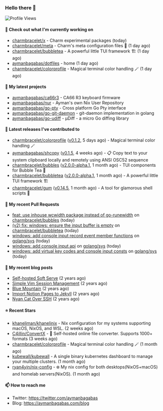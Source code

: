 ### Hello there 👋

![Profile Views](https://komarev.com/ghpvc/?username=aymanbagabas&label=PROFILE+VIEWS)

#### 👷 Check out what I'm currently working on

- [charmbracelet/x](https://github.com/charmbracelet/x) - Charm experimental packages (today)
- [charmbracelet/meta](https://github.com/charmbracelet/meta) - Charm&#39;s meta configuration files 🫥 (1 day ago)
- [charmbracelet/bubbletea](https://github.com/charmbracelet/bubbletea) - A powerful little TUI framework 🏗 (1 day ago)
- [aymanbagabas/dotfiles](https://github.com/aymanbagabas/dotfiles) - home (1 day ago)
- [charmbracelet/colorprofile](https://github.com/charmbracelet/colorprofile) - Magical terminal color handling 🪄 (1 day ago)

#### 🌱 My latest projects

- [aymanbagabas/ca66r3](https://github.com/aymanbagabas/ca66r3) - CA66 R3 keyboard firmware
- [aymanbagabas/nur](https://github.com/aymanbagabas/nur) - Ayman&#39;s own Nix User Repository
- [aymanbagabas/go-pty](https://github.com/aymanbagabas/go-pty) - Cross platform Go Pty interface
- [aymanbagabas/go-git-daemon](https://github.com/aymanbagabas/go-git-daemon) - git-daemon implementation in golang
- [aymanbagabas/go-udiff](https://github.com/aymanbagabas/go-udiff) - µDiff - a micro Go diffing library

#### 🔭 Latest releases I've contributed to

- [charmbracelet/colorprofile](https://github.com/charmbracelet/colorprofile) ([v0.1.2](https://github.com/charmbracelet/colorprofile/releases/tag/v0.1.2), 5 days ago) - Magical terminal color handling 🪄
- [aymanbagabas/shcopy](https://github.com/aymanbagabas/shcopy) ([v0.1.5](https://github.com/aymanbagabas/shcopy/releases/tag/v0.1.5), 4 weeks ago) - 📋 Copy text to your system clipboard locally and remotely using ANSI OSC52 sequence
- [charmbracelet/bubbles](https://github.com/charmbracelet/bubbles) ([v2.0.0-alpha.1](https://github.com/charmbracelet/bubbles/releases/tag/v2.0.0-alpha.1), 1 month ago) - TUI components for Bubble Tea 🫧
- [charmbracelet/bubbletea](https://github.com/charmbracelet/bubbletea) ([v2.0.0-alpha.1](https://github.com/charmbracelet/bubbletea/releases/tag/v2.0.0-alpha.1), 1 month ago) - A powerful little TUI framework 🏗
- [charmbracelet/gum](https://github.com/charmbracelet/gum) ([v0.14.5](https://github.com/charmbracelet/gum/releases/tag/v0.14.5), 1 month ago) - A tool for glamorous shell scripts 🎀

#### 🔨 My recent Pull Requests

- [feat: use inhouse wcwidth package instead of go-runewidth](https://github.com/charmbracelet/bubbles/pull/643) on [charmbracelet/bubbles](https://github.com/charmbracelet/bubbles) (today)
- [(v2) fix: windows: ensure the input buffer is empty](https://github.com/charmbracelet/bubbletea/pull/1192) on [charmbracelet/bubbletea](https://github.com/charmbracelet/bubbletea) (today)
- [windows: add console input record event member functions](https://github.com/golang/sys/pull/228) on [golang/sys](https://github.com/golang/sys) (today)
- [windows: add console input api](https://github.com/golang/sys/pull/227) on [golang/sys](https://github.com/golang/sys) (today)
- [windows: add virtual key codes and console input consts](https://github.com/golang/sys/pull/226) on [golang/sys](https://github.com/golang/sys) (today)

#### 📜 My recent blog posts

- [Self-hosted Soft Serve](https://aymanbagabas.com/blog/2023/04/28/self-hosted-soft-serve.html) (2 years ago)
- [Simple Vim Session Management](https://aymanbagabas.com/blog/2023/04/13/simple-vim-session-management.html) (2 years ago)
- [Blue Mountain](https://aymanbagabas.com/blog/2022/06/02/blue-mountain.html) (2 years ago)
- [Import Notion Pages to Jekyll](https://aymanbagabas.com/blog/2022/03/29/import-notion-pages-to-jekyll.html) (2 years ago)
- [Nyan Cat Over SSH](https://aymanbagabas.com/blog/2022/03/25/nyan-cat-over-ssh.html) (2 years ago)

#### ⭐ Recent Stars

- [khaneliman/khanelinix](https://github.com/khaneliman/khanelinix) - Nix configuration for my systems supporting macOS, NixOS, and WSL.  (2 weeks ago)
- [C4illin/ConvertX](https://github.com/C4illin/ConvertX) - 💾 Self-hosted online file converter. Supports 1000&#43; formats (3 weeks ago)
- [charmbracelet/colorprofile](https://github.com/charmbracelet/colorprofile) - Magical terminal color handling 🪄 (1 month ago)
- [kubewall/kubewall](https://github.com/kubewall/kubewall) - A single binary kubernetes dashboard to manage your multiple clusters. (1 month ago)
- [ryan4yin/nix-config](https://github.com/ryan4yin/nix-config) - ❄️ My nix config for both desktops(NixOS&#43;macOS) and homelab servers(NixOS). (1 month ago)

#### 📫 How to reach me

- Twitter: https://twitter.com/aymanbagabas
- Blog: https://aymanbagabas.com/blog
